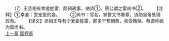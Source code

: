 　　（7）王丞相有幸妾姓雷，颇预政事，纳货①。蔡公谓之雷尚书②。
　　【注释】①幸妾：受宠爱的妾。
　　②尚书：官名，掌管文书奏章，协助皇帝处理政务。
　　【译文】丞相王导有个爱妾姓雷，颇多干预朝政，收受贿赂。蔡谟称她为雷尚书。
<br>[上一篇](35_6) [回卷首](35_0)
